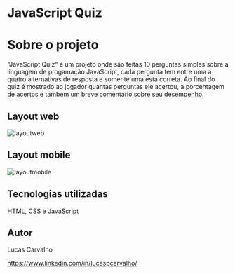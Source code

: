 # JavaScript Quiz

# Sobre o projeto

"JavaScript Quiz" é um projeto onde são feitas 10 perguntas simples sobre a linguagem de progamação JavaScript, cada pergunta tem entre uma a quatro alternativas
de resposta e somente uma está correta. Ao final do quiz é mostrado ao jogador quantas perguntas ele acertou, a porcentagem de acertos e também um breve
comentário sobre seu desempenho.

## Layout web
![layoutweb](https://user-images.githubusercontent.com/88468443/193033907-3cf6ef30-27b9-45ee-99f6-ebed0ccd0d73.png)

## Layout mobile
![layoutmobile](https://user-images.githubusercontent.com/88468443/193035513-c55a6624-1e81-41fc-b7e4-31ee69b95f6c.png)

## Tecnologias utilizadas
HTML, CSS e JavaScript

## Autor
Lucas Carvalho

https://www.linkedin.com/in/lucaspcarvalho/
